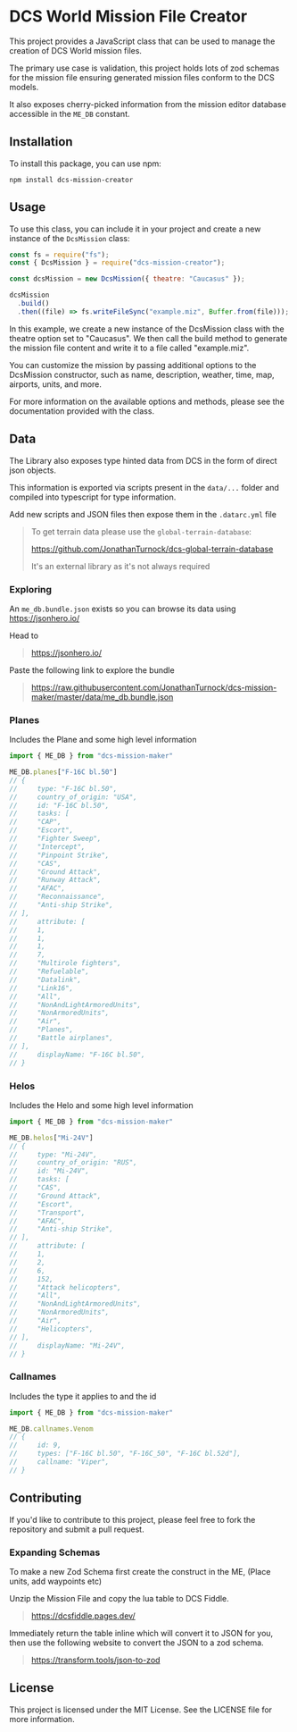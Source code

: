 # DCS World Mission File Creator

This project provides a JavaScript class that can be used to manage the creation of DCS World mission files.

The primary use case is validation, this project holds lots of zod schemas for the mission file ensuring generated mission files conform to the DCS models.

It also exposes cherry-picked information from the mission editor database accessible in the `ME_DB` constant. 

## Installation

To install this package, you can use npm:

```shell
npm install dcs-mission-creator
```

## Usage

To use this class, you can include it in your project and create a new instance of the `DcsMission` class:

```javascript
const fs = require("fs");
const { DcsMission } = require("dcs-mission-creator");

const dcsMission = new DcsMission({ theatre: "Caucasus" });

dcsMission
  .build()
  .then((file) => fs.writeFileSync("example.miz", Buffer.from(file)));
```

In this example, we create a new instance of the DcsMission class with the theatre option set to "Caucasus". We then call the build method to generate the mission file content and write it to a file called "example.miz".

You can customize the mission by passing additional options to the DcsMission constructor, such as name, description, weather, time, map, airports, units, and more.

For more information on the available options and methods, please see the documentation provided with the class.

## Data

The Library also exposes type hinted data from DCS in the form of direct json objects.

This information is exported via scripts present in the `data/...` folder and compiled into typescript for type information.

Add new scripts and JSON files then expose them in the `.datarc.yml` file

> To get terrain data please use the `global-terrain-database`:
> 
> https://github.com/JonathanTurnock/dcs-global-terrain-database
> 
> It's an external library as it's not always required

### Exploring
An `me_db.bundle.json` exists so you can browse its data using https://jsonhero.io/

Head to 

> https://jsonhero.io/

Paste the following link to explore the bundle

> https://raw.githubusercontent.com/JonathanTurnock/dcs-mission-maker/master/data/me_db.bundle.json

### Planes

Includes the Plane and some high level information

```ts
import { ME_DB } from "dcs-mission-maker"

ME_DB.planes["F-16C bl.50"] 
// {
//     type: "F-16C bl.50",
//     country_of_origin: "USA",
//     id: "F-16C bl.50",
//     tasks: [
//     "CAP",
//     "Escort",
//     "Fighter Sweep",
//     "Intercept",
//     "Pinpoint Strike",
//     "CAS",
//     "Ground Attack",
//     "Runway Attack",
//     "AFAC",
//     "Reconnaissance",
//     "Anti-ship Strike",
// ],
//     attribute: [
//     1,
//     1,
//     1,
//     7,
//     "Multirole fighters",
//     "Refuelable",
//     "Datalink",
//     "Link16",
//     "All",
//     "NonAndLightArmoredUnits",
//     "NonArmoredUnits",
//     "Air",
//     "Planes",
//     "Battle airplanes",
// ],
//     displayName: "F-16C bl.50",
// }
```

### Helos

Includes the Helo and some high level information

```ts
import { ME_DB } from "dcs-mission-maker"

ME_DB.helos["Mi-24V"]
// {
//     type: "Mi-24V",
//     country_of_origin: "RUS",
//     id: "Mi-24V",
//     tasks: [
//     "CAS",
//     "Ground Attack",
//     "Escort",
//     "Transport",
//     "AFAC",
//     "Anti-ship Strike",
// ],
//     attribute: [
//     1,
//     2,
//     6,
//     152,
//     "Attack helicopters",
//     "All",
//     "NonAndLightArmoredUnits",
//     "NonArmoredUnits",
//     "Air",
//     "Helicopters",
// ],
//     displayName: "Mi-24V",
// }
```

### Callnames

Includes the type it applies to and the id

```ts
import { ME_DB } from "dcs-mission-maker"

ME_DB.callnames.Venom
// {
//     id: 9,
//     types: ["F-16C bl.50", "F-16C_50", "F-16C bl.52d"],
//     callname: "Viper",
// }
```

## Contributing

If you'd like to contribute to this project, please feel free to fork the repository and submit a pull request.

### Expanding Schemas

To make a new Zod Schema first create the construct in the ME, (Place units, add waypoints etc)

Unzip the Mission File and copy the lua table to DCS Fiddle.

> https://dcsfiddle.pages.dev/

Immediately return the table inline which will convert it to JSON for you, 
then use the following website to convert the JSON to a zod schema.

> https://transform.tools/json-to-zod

## License

This project is licensed under the MIT License. See the LICENSE file for more information.